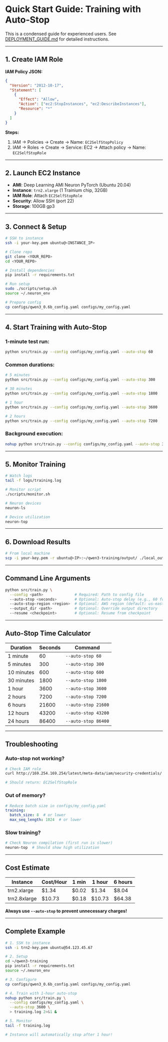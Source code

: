 # Quick Start Guide: Training with Auto-Stop

This is a condensed guide for experienced users. See [DEPLOYMENT_GUIDE.md](DEPLOYMENT_GUIDE.md) for detailed instructions.

---

## 1. Create IAM Role

**IAM Policy JSON:**
```json
{
  "Version": "2012-10-17",
  "Statement": [
    {
      "Effect": "Allow",
      "Action": ["ec2:StopInstances", "ec2:DescribeInstances"],
      "Resource": "*"
    }
  ]
}
```

**Steps:**
1. IAM → Policies → Create → Name: `EC2SelfStopPolicy`
2. IAM → Roles → Create → Service: EC2 → Attach policy → Name: `EC2SelfStopRole`

---

## 2. Launch EC2 Instance

- **AMI**: Deep Learning AMI Neuron PyTorch (Ubuntu 20.04)
- **Instance**: `trn2.xlarge` (1 Trainium chip, 32GB)
- **IAM Role**: Attach `EC2SelfStopRole`
- **Security**: Allow SSH (port 22)
- **Storage**: 100GB gp3

---

## 3. Connect & Setup

```bash
# SSH to instance
ssh -i your-key.pem ubuntu@<INSTANCE_IP>

# Clone repo
git clone <YOUR_REPO>
cd <YOUR_REPO>

# Install dependencies
pip install -r requirements.txt

# Run setup
sudo ./scripts/setup.sh
source ~/.neuron_env

# Prepare config
cp configs/qwen3_0.6b_config.yaml configs/my_config.yaml
```

---

## 4. Start Training with Auto-Stop

### 1-minute test run:
```bash
python src/train.py --config configs/my_config.yaml --auto-stop 60
```

### Common durations:
```bash
# 5 minutes
python src/train.py --config configs/my_config.yaml --auto-stop 300

# 30 minutes
python src/train.py --config configs/my_config.yaml --auto-stop 1800

# 1 hour
python src/train.py --config configs/my_config.yaml --auto-stop 3600

# 2 hours
python src/train.py --config configs/my_config.yaml --auto-stop 7200
```

### Background execution:
```bash
nohup python src/train.py --config configs/my_config.yaml --auto-stop 3600 > training.log 2>&1 &
```

---

## 5. Monitor Training

```bash
# Watch logs
tail -f logs/training.log

# Monitor script
./scripts/monitor.sh

# Neuron devices
neuron-ls

# Device utilization
neuron-top
```

---

## 6. Download Results

```bash
# From local machine
scp -i your-key.pem -r ubuntu@<IP>:~/qwen3-training/output/ ./local_output/
```

---

## Command Line Arguments

```bash
python src/train.py \
  --config <path>              # Required: Path to config file
  --auto-stop <seconds>        # Optional: Auto-stop delay (e.g., 60 for 1 min)
  --auto-stop-region <region>  # Optional: AWS region (default: us-east-1)
  --output_dir <path>          # Optional: Override output directory
  --resume <checkpoint>        # Optional: Resume from checkpoint
```

---

## Auto-Stop Time Calculator

| Duration | Seconds | Command |
|----------|---------|---------|
| 1 minute | 60 | `--auto-stop 60` |
| 5 minutes | 300 | `--auto-stop 300` |
| 10 minutes | 600 | `--auto-stop 600` |
| 30 minutes | 1800 | `--auto-stop 1800` |
| 1 hour | 3600 | `--auto-stop 3600` |
| 2 hours | 7200 | `--auto-stop 7200` |
| 6 hours | 21600 | `--auto-stop 21600` |
| 12 hours | 43200 | `--auto-stop 43200` |
| 24 hours | 86400 | `--auto-stop 86400` |

---

## Troubleshooting

### Auto-stop not working?
```bash
# Check IAM role
curl http://169.254.169.254/latest/meta-data/iam/security-credentials/

# Should return: EC2SelfStopRole
```

### Out of memory?
```yaml
# Reduce batch size in configs/my_config.yaml
training:
  batch_size: 8  # or lower
  max_seq_length: 1024  # or lower
```

### Slow training?
```bash
# Check Neuron compilation (first run is slower)
neuron-top  # Should show high utilization
```

---

## Cost Estimate

| Instance | Cost/Hour | 1 min | 1 hour | 6 hours |
|----------|-----------|-------|--------|---------|
| trn2.xlarge | $1.34 | $0.02 | $1.34 | $8.04 |
| trn2.8xlarge | $10.73 | $0.18 | $10.73 | $64.38 |

**Always use `--auto-stop` to prevent unnecessary charges!**

---

## Complete Example

```bash
# 1. SSH to instance
ssh -i trn2-key.pem ubuntu@54.123.45.67

# 2. Setup
cd ~/qwen3-training
pip install -r requirements.txt
source ~/.neuron_env

# 3. Configure
cp configs/qwen3_0.6b_config.yaml configs/my_config.yaml

# 4. Train with 1-hour auto-stop
nohup python src/train.py \
  --config configs/my_config.yaml \
  --auto-stop 3600 \
  > training.log 2>&1 &

# 5. Monitor
tail -f training.log

# Instance will automatically stop after 1 hour!
```
